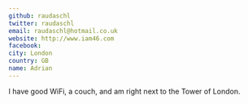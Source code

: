 ```yaml
---
github: raudaschl
twitter: raudaschl
email: raudaschl@hotmail.co.uk
website: http://www.iam46.com
facebook: 
city: London
country: GB
name: Adrian
---
```


I have good WiFi, a couch, and am right next to the Tower of London.
